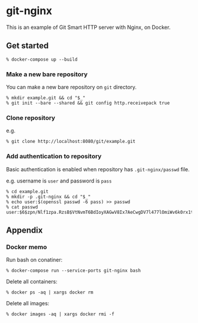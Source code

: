 # git-nginx

This is an example of Git Smart HTTP server with Nginx, on Docker.


## Get started

```shell-session
% docker-compose up --build
```

### Make a new bare repository

You can make a new bare repository on `git` directory.

```shell-session
% mkdir example.git && cd "$_"
% git init --bare --shared && git config http.receivepack true
```

### Clone repository

e.g.

```shell-session
% git clone http://localhost:8080/git/example.git
```

### Add authentication to repository

Basic authentication is enabled when repository has `.git-nginx/passwd` file.

e.g. username is `user` and password is `pass`

```shell-session
% cd example.git
% mkdir -p .git-nginx && cd "$_"
% echo user:$(openssl passwd -6 pass) >> passwd
% cat passwd
user:$6$zpn/Nlf1zpa.RzsB$VtNvmT6BdIoyXAGwV8Ix7AeCwgDV7l477lOmiWv6k0rx1t5OybEPQ9Ty4k5rnLOhnDBdu5rN90XNyv6pprJDP1
```

## Appendix

### Docker memo

Run bash on conatiner:

```shell-session
% docker-compose run --service-ports git-nginx bash
```

Delete all containers:

```shell-session
% docker ps -aq | xargs docker rm
```

Delete all images:

```shell-session
% docker images -aq | xargs docker rmi -f
```
